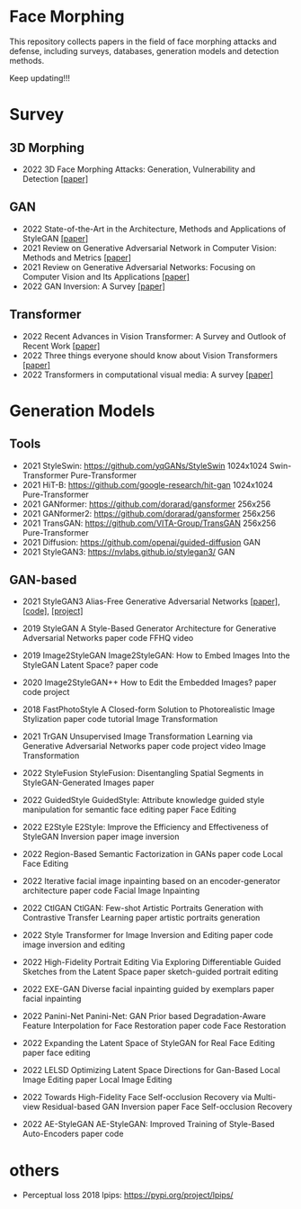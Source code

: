 # Face Morphing
This repository collects papers in the field of face morphing attacks and defense, including surveys, databases, generation models and detection methods.

Keep updating!!!

# Survey			

## 3D Morphing
* 2022		3D Face Morphing Attacks: Generation, Vulnerability and Detection	[[paper]](https://arxiv.org/abs/2201.03454)

## GAN
		
* 2022	State-of-the-Art in the Architecture, Methods and Applications of StyleGAN	[[paper]](https://arxiv.org/abs/2202.14020)
* 2021	Review on Generative Adversarial Network in Computer Vision: Methods and Metrics	[[paper]](https://ieeexplore.ieee.org/abstract/document/9696113)
* 2021	Review on Generative Adversarial Networks: Focusing on Computer Vision and Its Applications	[[paper]](https://www.mdpi.com/2079-9292/10/10/1216)
* 2022	GAN Inversion: A Survey	[[paper]](https://github.com/weihaox/awesome-gan-inversion)
		
## Transformer		
* 2022	Recent Advances in Vision Transformer: A Survey and Outlook of Recent Work	[[paper]](https://arxiv.org/abs/2203.01536)
* 2022	Three things everyone should know about Vision Transformers	[[paper]](https://arxiv.org/abs/2203.09795)
* 2022	Transformers in computational visual media: A survey	[[paper]](https://link.springer.com/article/10.1007/s41095-021-0247-3)

# Generation Models
## Tools
* 2021	StyleSwin: https://github.com/yqGANs/StyleSwin	1024x1024	Swin-Transformer  Pure-Transformer
*	2021	HiT-B:	https://github.com/google-research/hit-gan	1024x1024	  Pure-Transformer
*	2021	GANformer:	https://github.com/dorarad/gansformer	256x256	
*	2021	GANformer2:	https://github.com/dorarad/gansformer	256x256	
*	2021	TransGAN:	https://github.com/VITA-Group/TransGAN	256x256	  Pure-Transformer
* 2021	Diffusion:	https://github.com/openai/guided-diffusion		GAN
* 2021	StyleGAN3:	https://nvlabs.github.io/stylegan3/		 GAN

## GAN-based
* 2021	StyleGAN3	Alias-Free Generative Adversarial Networks	[[paper]](https://arxiv.org/abs/2106.12423),	[[code]](https://github.com/NVlabs/stylegan3),	[[project]](https://nvlabs.github.io/stylegan3/)
   
* 2019	StyleGAN	A Style-Based Generator Architecture for Generative Adversarial Networks	paper	code	FFHQ	video		
* 2019	Image2StyleGAN	Image2StyleGAN: How to Embed Images Into the StyleGAN Latent Space?	paper	code				
* 2020	Image2StyleGAN++	How to Edit the Embedded Images?	paper	code	project			
* 2018	FastPhotoStyle	A Closed-form Solution to Photorealistic Image Stylization	paper	code		tutorial	Image Transformation	
* 2021	TrGAN	Unsupervised Image Transformation Learning via Generative Adversarial Networks	paper	code	project	video	Image Transformation	
* 2022	StyleFusion	StyleFusion: Disentangling Spatial Segments in StyleGAN-Generated Images	paper					
* 2022	GuidedStyle	GuidedStyle: Attribute knowledge guided style manipulation for semantic face editing	paper				Face Editing	
* 2022	E2Style	E2Style: Improve the Efficiency and Effectiveness of StyleGAN Inversion	paper				image inversion	
* 2022		Region-Based Semantic Factorization in GANs	paper	code			Local Face Editing	
* 2022		Iterative facial image inpainting based on an encoder-generator architecture	paper	code			Facial Image Inpainting	
* 2022	CtlGAN	CtlGAN: Few-shot Artistic Portraits Generation with Contrastive Transfer Learning	paper				artistic portraits generation	
* 2022		Style Transformer for Image Inversion and Editing	paper	code			image inversion and editing	
* 2022		High-Fidelity Portrait Editing Via Exploring Differentiable Guided Sketches from the Latent Space	paper				sketch-guided portrait editing	
* 2022	EXE-GAN	Diverse facial inpainting guided by exemplars	paper				facial inpainting	
* 2022	Panini-Net	Panini-Net: GAN Prior based Degradation-Aware Feature Interpolation for Face Restoration	paper	code			Face Restoration	
* 2022		Expanding the Latent Space of StyleGAN for Real Face Editing	paper				face editing	
* 2022	LELSD	Optimizing Latent Space Directions for Gan-Based Local Image Editing	paper				Local Image Editing	
* 2022		Towards High-Fidelity Face Self-occlusion Recovery via Multi-view Residual-based GAN Inversion	paper				Face Self-occlusion Recovery	
* 2022	AE-StyleGAN	AE-StyleGAN: Improved Training of Style-Based Auto-Encoders	paper	code								
					
# others					
* Perceptual loss	2018	lpips:	https://pypi.org/project/lpips/		
		
